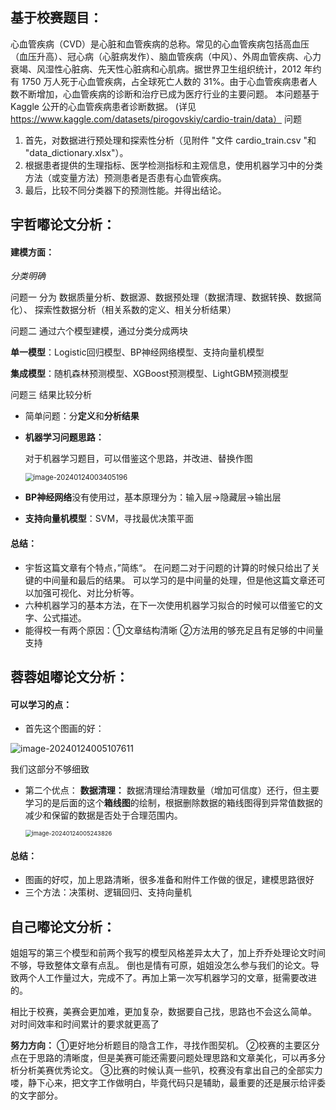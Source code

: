 ## 基于校赛题目：

心血管疾病（CVD）是心脏和血管疾病的总称。常见的心血管疾病包括高血压（血压升高）、冠心病（心脏病发作）、脑血管疾病（中风）、外周血管疾病、心力衰竭、风湿性心脏病、先天性心脏病和心肌病。据世界卫生组织统计，2012 年约有 1750 万人死于心血管疾病，占全球死亡人数的 31%。由于心血管疾病患者人数不断增加，心血管疾病的诊断和治疗已成为医疗行业的主要问题。
本问题基于 Kaggle 公开的心血管疾病患者诊断数据。
(详见 https://www.kaggle.com/datasets/pirogovskiy/cardio-train/data） 
问题 
1.	首先，对数据进行预处理和探索性分析（见附件 "文件 cardio_train.csv "和 "data_dictionary.xlsx"）。
2.	根据患者提供的生理指标、医学检测指标和主观信息，使用机器学习中的分类方法（或变量方法）预测患者是否患有心血管疾病。
3.	最后，比较不同分类器下的预测性能。并得出结论。

## 宇哲嘟论文分析：

#### 建模方面：

*分类明确*

问题一  分为 数据质量分析、数据源、数据预处理（数据清理、数据转换、数据简化）、
             探索性数据分析（相关系数的定义、相关分析结果）

问题二  通过六个模型建模，通过分类分成两块

**单一模型**：Logistic回归模型、BP神经网络模型、支持向量机模型

**集成模型**：随机森林预测模型、XGBoost预测模型、LightGBM预测模型

问题三  结果比较分析



- 简单问题：分**定义**和**分析结果**

- **机器学习问题思路：**

  对于机器学习题目，可以借鉴这个思路，并改进、替换作图

  <img src="C:\Users\92579\AppData\Roaming\Typora\typora-user-images\image-20240124003405196.png" alt="image-20240124003405196" style="zoom: 80%;" />

- **BP神经网络**没有使用过，基本原理分为：输入层->隐藏层->输出层

- **支持向量机模型**：SVM，寻找最优决策平面

#### 总结：

- 宇哲这篇文章有个特点，”简练“。
  在问题二对于问题的计算的时候只给出了关键的中间量和最后的结果。
  可以学习的是中间量的处理，但是他这篇文章还可以加强可视化、对比分析等。
- 六种机器学习的基本方法，在下一次使用机器学习拟合的时候可以借鉴它的文字、公式描述。
- 能得校一有两个原因：①文章结构清晰 ②方法用的够充足且有足够的中间量支持



## 蓉蓉姐嘟论文分析：

#### 可以学习的点：

- 首先这个图画的好：

![image-20240124005107611](C:\Users\92579\AppData\Roaming\Typora\typora-user-images\image-20240124005107611.png)

我们这部分不够细致

- 第二个优点：
  **数据清理：**
  数据清理给清理数量（增加可信度）还行，但主要学习的是后面的这个**箱线图**的绘制，根据删除数据的箱线图得到异常值数据的减少和保留的数据是否处于合理范围内。

  <img src="C:\Users\92579\AppData\Roaming\Typora\typora-user-images\image-20240124005243826.png" alt="image-20240124005243826" style="zoom:67%;" />

#### 总结：

- 图画的好哎，加上思路清晰，很多准备和附件工作做的很足，建模思路很好
- 三个方法：决策树、逻辑回归、支持向量机



## 自己嘟论文分析：

姐姐写的第三个模型和前两个我写的模型风格差异太大了，加上乔乔处理论文时间不够，导致整体文章有点乱。
倒也是情有可原，姐姐没怎么参与我们的论文。导致两个人工作量过大，完成不了。再加上第一次写机器学习的文章，挺需要改进的。

相比于校赛，美赛会更加难，更加复杂，数据要自己找，思路也不会这么简单。
对时间效率和时间累计的要求就更高了

**努力方向：**
①更好地分析题目的隐含工作，寻找作图契机。
②校赛的主要区分点在于思路的清晰度，但是美赛可能还需要问题处理思路和文章美化，可以再多分析分析美赛优秀论文。
③比赛的时候认真一些叭，校赛没有拿出自己的全部实力喽，静下心来，把文字工作做明白，毕竟代码只是辅助，最重要的还是展示给评委的文字部分。